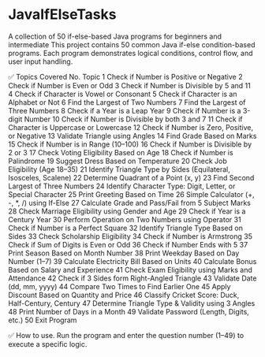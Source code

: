 # JavaIfElseTasks
A collection of 50 if-else-based Java programs for beginners and intermediate
This project contains 50 common Java if-else condition-based programs. Each program demonstrates logical conditions, control flow, and user input handling.

✅ Topics Covered
No.	Topic
1	Check if Number is Positive or Negative
2	Check if Number is Even or Odd
3	Check if Number is Divisible by 5 and 11
4	Check if Character is Vowel or Consonant
5	Check if Character is an Alphabet or Not
6	Find the Largest of Two Numbers
7	Find the Largest of Three Numbers
8	Check if a Year is a Leap Year
9	Check if Number is a 3-digit Number
10	Check if Number is Divisible by both 3 and 7
11	Check if Character is Uppercase or Lowercase
12	Check if Number is Zero, Positive, or Negative
13	Validate Triangle using Angles
14	Find Grade Based on Marks
15	Check if Number is in Range (10–100)
16	Check if Number is Divisible by 2 or 3
17	Check Voting Eligibility Based on Age
18	Check if Number is Palindrome
19	Suggest Dress Based on Temperature
20	Check Job Eligibility (Age 18–35)
21	Identify Triangle Type by Sides (Equilateral, Isosceles, Scalene)
22	Determine Quadrant of a Point (x, y)
23	Find Second Largest of Three Numbers
24	Identify Character Type: Digit, Letter, or Special Character
25	Print Greeting Based on Time
26	Simple Calculator (+, -, *, /) using If-Else
27	Calculate Grade and Pass/Fail from 5 Subject Marks
28	Check Marriage Eligibility using Gender and Age
29	Check if Year is a Century Year
30	Perform Operation on Two Numbers using Operator
31	Check if Number is a Perfect Square
32	Identify Triangle Type Based on Sides
33	Check Scholarship Eligibility
34	Check if Number is Armstrong
35	Check if Sum of Digits is Even or Odd
36	Check if Number Ends with 5
37	Print Season Based on Month Number
38	Print Weekday Based on Day Number (1–7)
39	Calculate Electricity Bill Based on Units
40	Calculate Bonus Based on Salary and Experience
41	Check Exam Eligibility using Marks and Attendance
42	Check if 3 Sides form Right-Angled Triangle
43	Validate Date (dd, mm, yyyy)
44	Compare Two Times to Find Earlier One
45	Apply Discount Based on Quantity and Price
46	Classify Cricket Score: Duck, Half-Century, Century
47	Determine Triangle Type & Validity using 3 Angles
48	Print Number of Days in a Month
49	Validate Password (Length, Digits, etc.)
50	Exit Program

✅ How to use.
Run the program and enter the question number (1–49) to execute a specific logic.



